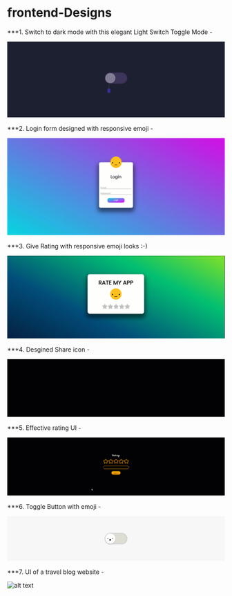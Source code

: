 # frontend-Designs

***1. Switch to dark mode with this elegant Light Switch Toggle Mode - 

![alt text](https://github.com/VishalGhai/frontend-Designs/blob/master/screenshots/light-switch.gif)

***2. Login form designed with responsive emoji - 

![alt text](https://github.com/VishalGhai/frontend-Designs/blob/master/screenshots/login.gif)

***3. Give Rating with responsive emoji looks :-)

![alt text](https://github.com/VishalGhai/frontend-Designs/blob/master/screenshots/rating.gif)

***4. Desgined Share icon - 

![alt text](https://github.com/VishalGhai/frontend-Designs/blob/master/screenshots/share.gif)

***5. Effective rating UI - 

![alt text](https://github.com/VishalGhai/frontend-Designs/blob/master/screenshots/Rating-2.gif)

***6. Toggle Button with emoji - 

![alt text](https://github.com/VishalGhai/frontend-Designs/blob/master/screenshots/toggle-button.gif)

***7. UI of a travel blog website - 

![alt text](https://github.com/VishalGhai/frontend-Designs/blob/master/screenshots/travelwebsite.gif)
